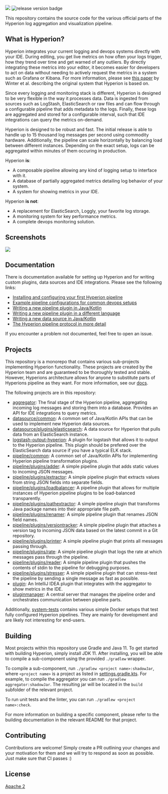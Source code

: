 ![](https://i.imgur.com/OcUEJ6s.png)
![release version badge](https://img.shields.io/github/v/release/SERG-DELFT/hyperion)

This repository contains the source code for the various official parts of the Hyperion log aggregation and visualization pipeline. 

## What is Hyperion?

Hyperion integrates your current logging and devops systems directly with your IDE. During editing, you get live metrics on how often your logs trigger, how they trend over time and get warned of any outliers. By directly integrating these metrics into your editor, it becomes easier for developers to act on data without needing to actively request the metrics in a system such as Grafana or Kibana. For more information, please see [this paper](https://pure.tudelft.nl/portal/files/62265924/fse19.pdf) by Winter et al. describing the original system that Hyperion is based on.

Since every logging and monitoring stack is different, Hyperion is designed to be very flexible in the way it processes data. Data is ingested from sources such as LogStash, ElasticSearch or raw files and can flow through a configurable pipeline that adds metadata to the logs. Finally, these logs are aggregated and stored for a configurable interval, such that IDE integrations can query the metrics on-demand.

Hyperion is designed to be robust and fast. The initial release is able to handle up to 15 thousand log messages per second using commodity hardware. Additionally, the pipeline can scale horizontally by balancing load between different instances. Depending on the exact setup, logs can be aggregated within minutes of them occuring in production.

Hyperion **is**:
- A composable pipeline allowing any kind of logging setup to interface with it.
- A database of partially aggregated metrics detailing log behavior of your system.
- A system for showing metrics in your IDE.

Hyperion **is not**:
- A replacement for ElasticSearch, Loggly, your favorite log storage.
- A monitoring system for key performance metrics.
- A complete devops monitoring solution.

## Screenshots

![](https://i.imgur.com/mq1xyKW.gif)

## Documentation

There is documentation available for setting up Hyperion and for writing custom plugins, data sources and IDE integrations. Please see the following links:

- [Installing and configuring your first Hyperion pipeline](docs/hyperion-setup.md)
- [Example pipeline configurations for common devops setups](docs/advanced-examples.md)
- [Writing a new pipeline plugin in Java/Kotlin](docs/writing-java-kotlin-plugin.md)
- [Writing a new pipeline plugin in a different language](docs/writing-custom-plugin.md)
- [Writing a new data source in Java/Kotlin](docs/writing-java-kotlin-data-source.md)
- [The Hyperion pipeline protocol in more detail](docs/protocol.md)

If you encounter a problem not documented, feel free to open an issue.

## Projects

This repository is a monorepo that contains various sub-projects implementing Hyperion functionality. These projects are created by the Hyperion team and are guaranteed to be thoroughly tested and stable. However, Hyperions architecture allows for anyone to substitute parts of Hyperions pipeline as they want. For more information, see our [docs](docs).

The following projects are in this repository:

- [aggregator](aggregator): The final stage of the Hyperion pipeline, aggregating incoming log messages and storing them into a database. Provides an API for IDE integrations to query metrics.
- [datasource/common](datasource/common): A common set of Java/Kotlin APIs that can be used to implement new Hyperion data sources.
- [datasource/plugins/elasticsearch](datasource/plugins/elasticsearch): A data source for Hyperion that pulls data from an ElasticSearch instance.
- [logstash-output-hyperion](logstash-output-hyperion): A plugin for logstash that allows it to output to the Hyperion pipeline. This plugin should be prefered over the ElasticSearch data source if you have a typical ELK stack.
- [pipeline/common](pipeline/common): A common set of Java/Kotlin APIs for implementing Hyperion pipeline transformation plugins.
- [pipeline/plugins/adder](pipeline/plugins/adder): A simple pipeline plugin that adds static values to incoming JSON messages.
- [pipeline/plugins/extractor](pipeline/plugins/extractor): A simple pipeline plugin that extracts values from string JSON fields into separate fields.
- [pipeline/plugins/loadbalancer](pipeline/plugins/loadbalancer): A pipeline plugin that allows for multiple instances of Hyperion pipeline plugins to be load-balanced transparently.
- [pipeline/plugins/pathextractor](pipeline/plugins/pathextractor): A simple pipeline plugin that transforms Java package names into their appropriate file path.
- [pipeline/plugins/renamer](pipeline/plugins/renamer): A simple pipeline plugin that renames JSON field names.
- [pipeline/plugins/versiontracker](pipeline/plugins/versiontracker): A simple pipeline plugin that attaches a version tag to incoming JSON data based on the latest commit in a Git repository.
- [pipeline/plugins/printer](pipeline/plugins/printer): A simple pipeline plugin that prints all messages passing through.
- [pipeline/plugins/rate](pipeline/plugins/rate): A simple pipeline plugin that logs the rate at which messages pass through the pipeline.
- [pipeline/plugins/reader](pipeline/plugins/reader): A simple pipeline plugin that pushes the contents of stdin to the pipeline for debugging purposes.
- [pipeline/plugins/stresser](pipeline/plugins/stresser): A simple pipeline plugin that can stress-test the pipeline by sending a single message as fast as possible.
- [plugin](plugin): An IntelliJ IDEA plugin that integrates with the aggregator to show metrics in the IDE.
- [pluginmanager](pluginmanager): A central server that manages the pipeline order and orchestrates communication between pipeline parts.

Additionally, [system-tests](system-tests) contains various simple Docker setups that test fully configured Hyperion pipelines. They are mainly for development and are likely not interesting for end-users.

## Building

Most projects within this repository use Gradle and Java 11. To get started with building Hyperion, simply install JDK 11. After installing, you will be able to compile a sub-component using the provided `./gradlew` wrapper.

To compile a sub-component, run `./gradlew <project name>:shadowJar`, where `<project name>` is a project as listed in [settings.gradle.kts](settings.gradle.kts). For example, to compile the aggregator you can run `./gradlew aggregator:shadowJar`. The resulting jar will be located in the `build` subfolder of the relevant project.

To run unit tests and the linter, you can run `./gradlew <project name>:check`.

For more information on building a specific component, please refer to the building documentation in the relevant README for that project.

## Contributing

Contributions are welcome! Simply create a PR outlining your changes and your motivation for them and we will try to respond as soon as possible. Just make sure that CI passes :)

## License

[Apache 2](/LICENSE)
